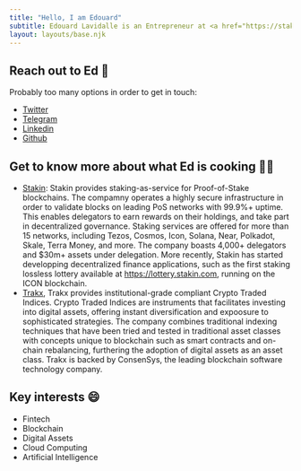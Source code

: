 ```yaml
---
title: "Hello, I am Edouard"
subtitle: Edouard Lavidalle is an Entrepreneur at <a href="https://stakin.com">Stakin.com</a> and <a href="https://trakx.io/">Trakx.io</a>.
layout: layouts/base.njk
---
```


## Reach out to Ed 💌

Probably too many options in order to get in touch:

- [Twitter](https://twitter.com/EdouardL)
- [Telegram](https://t.me/edouardlvdl)
- [Linkedin](https://www.linkedin.com/in/edouardlavidalle/)
- [Github](https://github.com/EdouardLvdl)

## Get to know more about what Ed is cooking 👨‍🍳

- [Stakin](https://stakin.com): Stakin provides staking-as-service for Proof-of-Stake blockchains. The compamny operates a highly secure infrastructure in order to validate blocks on leading PoS networks with 99.9%+ uptime. This enables delegators to earn rewards on their holdings, and take part in decentralized governance. Staking services are offered for more than 15 networks, including Tezos, Cosmos, Icon, Solana, Near, Polkadot, Skale, Terra Money, and more. The company boasts 4,000+ delegators and \$30m+ assets under delegation. More recently, Stakin has started developping decentralized finance applications, such as the first staking lossless lottery available at https://lottery.stakin.com, running on the ICON blockchain.
- [Trakx](https://trakx.io/), Trakx provides institutional-grade compliant Crypto Traded Indices. Crypto Traded Indices are instruments that facilitates investing into digital assets, offering instant diversification and expoosure to sophisticated strategies. The company combines traditional indexing techniques that have been tried and tested in traditional asset classes with concepts unique to blockchain such as smart contracts and on-chain rebalancing, furthering the adoption of digital assets as an asset class. Trakx is backed by ConsenSys, the leading blockchain software technology company.

## Key interests 😄

- Fintech
- Blockchain
- Digital Assets
- Cloud Computing
- Artificial Intelligence
